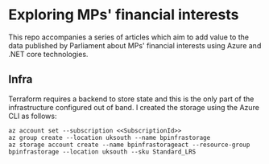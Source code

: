 # Exploring MPs' financial interests

This repo accompanies a series of articles which aim to add value to the data published by Parliament about MPs' financial interests using Azure and .NET core technologies.

## Infra

Terraform requires a backend to store state and this is the only part of the infrastructure configured out of band.  I created the storage using the Azure CLI as follows:
```
az account set --subscription <<SubscriptionId>>
az group create --location uksouth --name bpinfrastorage
az storage account create --name bpinfrastorageact --resource-group bpinfrastorage --location uksouth --sku Standard_LRS
```

